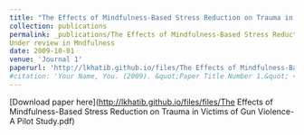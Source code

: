 ```yaml
---
title: "The Effects of Mindfulness-Based Stress Reduction on Trauma in Victims of Gun Violence: A Pilot Study"
collection: publications
permalink: _publications/The Effects of Mindfulness-Based Stress Reduction on Trauma in Victims of Gun Violence- A Pilot Study.pdf
Under review in Mndfulness
date: 2009-10-01
venue: 'Journal 1'
paperurl: 'http://lkhatib.github.io/files/The Effects of Mindfulness-Based Stress Reduction on Trauma in Victims of Gun Violence- A Pilot Study.pdf'
#citation: 'Your Name, You. (2009). &quot;Paper Title Number 1.&quot; <i>Journal 1</i>. 1(1).'
---
```


[Download paper here](http://lkhatib.github.io/files/files/The Effects of Mindfulness-Based Stress Reduction on Trauma in Victims of Gun Violence- A Pilot Study.pdf)
